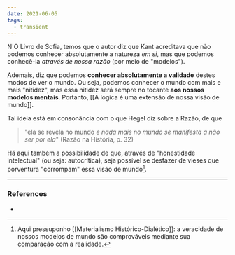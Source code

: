 ```yaml
---
date: 2021-06-05
tags:
  - transient
---
```

N'O Livro de Sofia, temos que o autor diz que Kant acreditava que não podemos conhecer absolutamente a natureza *em si*, mas que podemos conhecê-la *através de nossa razão* (por meio de "modelos").

Ademais, diz que podemos **conhecer absolutamente a validade** destes modos de ver o mundo. Ou seja, podemos conhecer o mundo com mais e mais "nitidez", mas essa nitidez será sempre no tocante **aos nossos modelos mentais**. Portanto, [[A lógica é uma extensão de nossa visão de mundo]].

Tal ideia está em consonância com o que Hegel diz sobre a Razão, de que 
> "ela se revela no mundo *e nada mais no mundo se manifesta a não ser por ela*" (Razão na História, p. 32)

Há aqui também a possibilidade de que, através de "honestidade intelectual" (ou seja: autocrítica), seja possível se desfazer de vieses que porventura "corrompam" essa visão de mundo[^1].

---
### References
- 

[^1]: Aqui pressuponho [[Materialismo Histórico-Dialético]]: a veracidade de nossos modelos de mundo são comprováveis mediante sua comparação com a realidade.